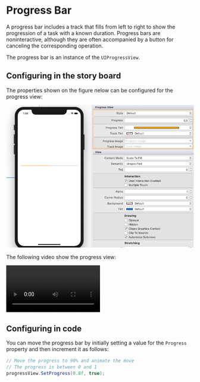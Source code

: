 # Progress Bar

A progress bar includes a track that fills from left to right to show the progression of a task with a known duration. Progress bars are noninteractive, although they are often accompanied by a button for canceling the corresponding operation.

The progress bar is an instance of the `UIProgressView`.

## Configuring in the story board

The properties shown on the figure nelow can be configured for the progress view:

![Progress view properties][1]

The following video show the progress view:

<video src="https://developer.apple.com/design/human-interface-guidelines/ios/images/Progress_Bar.mp4" class="device-iphonex-image-half device-iphonex-image-top" width="50%" controls></video>


## Configuring in code

You can move the progress bar by initially setting a value for the `Progress` property and then increment it as follows:

```csharp
// Move the progress to 90% and animate the move
// The progress is between 0 and 1
progressView.SetProgress(0.8f, true);
```

[1]: images/progress-properties.png